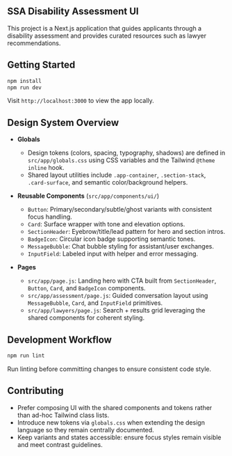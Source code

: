 ## SSA Disability Assessment UI

This project is a Next.js application that guides applicants through a disability assessment and provides curated resources such as lawyer recommendations.

## Getting Started

```bash
npm install
npm run dev
```

Visit `http://localhost:3000` to view the app locally.

## Design System Overview

- **Globals**
  - Design tokens (colors, spacing, typography, shadows) are defined in `src/app/globals.css` using CSS variables and the Tailwind `@theme inline` hook.
  - Shared layout utilities include `.app-container`, `.section-stack`, `.card-surface`, and semantic color/background helpers.

- **Reusable Components** (`src/app/components/ui/`)
  - `Button`: Primary/secondary/subtle/ghost variants with consistent focus handling.
  - `Card`: Surface wrapper with tone and elevation options.
  - `SectionHeader`: Eyebrow/title/lead pattern for hero and section intros.
  - `BadgeIcon`: Circular icon badge supporting semantic tones.
  - `MessageBubble`: Chat bubble styling for assistant/user exchanges.
  - `InputField`: Labeled input with helper and error messaging.

- **Pages**
  - `src/app/page.js`: Landing hero with CTA built from `SectionHeader`, `Button`, `Card`, and `BadgeIcon` components.
  - `src/app/assessment/page.js`: Guided conversation layout using `MessageBubble`, `Card`, and `InputField` primitives.
  - `src/app/lawyers/page.js`: Search + results grid leveraging the shared components for coherent styling.

## Development Workflow

```bash
npm run lint
```

Run linting before committing changes to ensure consistent code style.

## Contributing

- Prefer composing UI with the shared components and tokens rather than ad-hoc Tailwind class lists.
- Introduce new tokens via `globals.css` when extending the design language so they remain centrally documented.
- Keep variants and states accessible: ensure focus styles remain visible and meet contrast guidelines.
